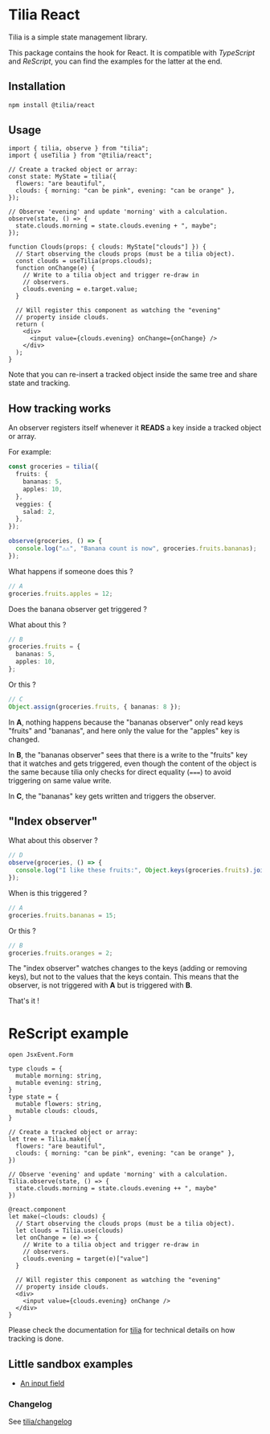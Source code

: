 # Tilia React

Tilia is a simple state management library.

This package contains the hook for React. It is compatible with _TypeScript_ and
_ReScript_, you can find the examples for the latter at the end.

## Installation

```sh
npm install @tilia/react
```

## Usage

```tsx
import { tilia, observe } from "tilia";
import { useTilia } from "@tilia/react";

// Create a tracked object or array:
const state: MyState = tilia({
  flowers: "are beautiful",
  clouds: { morning: "can be pink", evening: "can be orange" },
});

// Observe 'evening' and update 'morning' with a calculation.
observe(state, () => {
  state.clouds.morning = state.clouds.evening + ", maybe";
});

function Clouds(props: { clouds: MyState["clouds"] }) {
  // Start observing the clouds props (must be a tilia object).
  const clouds = useTilia(props.clouds);
  function onChange(e) {
    // Write to a tilia object and trigger re-draw in
    // observers.
    clouds.evening = e.target.value;
  }

  // Will register this component as watching the "evening"
  // property inside clouds.
  return (
    <div>
      <input value={clouds.evening} onChange={onChange} />
    </div>
  );
}
```

Note that you can re-insert a tracked object inside the same tree and share
state and tracking.

## How tracking works

An observer registers itself whenever it **READS** a key inside a tracked object or array.

For example:

```ts
const groceries = tilia({
  fruits: {
    bananas: 5,
    apples: 10,
  },
  veggies: {
    salad: 2,
  },
});

observe(groceries, () => {
  console.log("⚠️⚠️", "Banana count is now", groceries.fruits.bananas);
});
```

What happens if someone does this ?

```ts
// A
groceries.fruits.apples = 12;
```

Does the banana observer get triggered ?

What about this ?

```ts
// B
groceries.fruits = {
  bananas: 5,
  apples: 10,
};
```

Or this ?

```ts
// C
Object.assign(groceries.fruits, { bananas: 8 });
```

In **A**, nothing happens because the "bananas observer" only read keys "fruits" and "bananas", and here
only the value for the "apples" key is changed.

In **B**, the "bananas observer" sees that there is a write to the "fruits" key that it watches and gets triggered, even though the content of the object is the same because tilia only checks for direct equality (`===`) to avoid triggering on same value write.

In **C**, the "bananas" key gets written and triggers the observer.

## "Index observer"

What about this observer ?

```ts
// D
observe(groceries, () => {
  console.log("I like these fruits:", Object.keys(groceries.fruits).join(", "));
});
```

When is this triggered ?

```ts
// A
groceries.fruits.bananas = 15;
```

Or this ?

```ts
// B
groceries.fruits.oranges = 2;
```

The "index observer" watches changes to the keys (adding or removing keys), but not to the
values that the keys contain. This means that the observer, is not triggered with **A** but
is triggered with **B**.

That's it !

# ReScript example

```res
open JsxEvent.Form

type clouds = {
  mutable morning: string,
  mutable evening: string,
}
type state = {
  mutable flowers: string,
  mutable clouds: clouds,
}

// Create a tracked object or array:
let tree = Tilia.make({
  flowers: "are beautiful",
  clouds: { morning: "can be pink", evening: "can be orange" },
})

// Observe 'evening' and update 'morning' with a calculation.
Tilia.observe(state, () => {
  state.clouds.morning = state.clouds.evening ++ ", maybe"
})

@react.component
let make(~clouds: clouds) {
  // Start observing the clouds props (must be a tilia object).
  let clouds = Tilia.use(clouds)
  let onChange = (e) => {
    // Write to a tilia object and trigger re-draw in
    // observers.
    clouds.evening = target(e)["value"]
  }

  // Will register this component as watching the "evening"
  // property inside clouds.
  <div>
    <input value={clouds.evening} onChange />
  </div>
}
```

Please check the documentation for [tilia](https://github.com/tiliajs/tilia) for technical details on how tracking is done.

## Little sandbox examples

- [An input field](https://codesandbox.io/p/sandbox/react-ts)

### Changelog

See [tilia/changelog](https://github.com/tiliajs/tilia)
